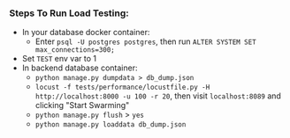 ### Steps To Run Load Testing:
- In your database docker container:
  - Enter `psql -U postgres postgres`, then run `ALTER SYSTEM SET max_connections=300;`
- Set `TEST` env var to 1
- In backend database container:
  - `python manage.py dumpdata > db_dump.json`
  - `locust -f tests/performance/locustfile.py -H http://localhost:8000 -u 100 -r 20`, then visit `localhost:8089` and clicking "Start Swarming"
  -  `python manage.py flush` > `yes`
  - `python manage.py loaddata db_dump.json`
  